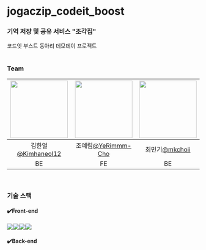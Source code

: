 # jogaczip_codeit_boost
### 기억 저장 및 공유 서비스 "조각집"

코드잇 부스트 동아리 데모데이 프로젝트    
<br/>

### Team
|<img src="https://avatars.githubusercontent.com/u/147029375?v=4" width="150" height="150"/>|<img src="https://avatars.githubusercontent.com/u/144078388?v=4" width="150" height="150"/>|<img src="https://avatars.githubusercontent.com/u/155574607?v=4" width="150" height="150"/>|
|:-:|:-:|:-:|
|김한얼[@Kimhaneol12](https://github.com/Kimhaneol12) |조예림[@YeRimmm-Cho](https://github.com/YeRimmm-Cho)|최민기[@mkchoii](https://github.com/mkchoii)|
|BE |FE |BE |  
<br/>

### 기술 스택
#### ✔️Front-end
<img src="https://img.shields.io/badge/HTML5-E34F26?style=for-the-badge&logo=HTML5&logoColor=white"><img src="https://img.shields.io/badge/CSS3-1572B6?style=for-the-badge&logo=CSS3&logoColor=white"><img src="https://img.shields.io/badge/javascript-F7DF1E?style=for-the-badge&logo=javascript&logoColor=white"><img src="https://img.shields.io/badge/React-61DAFB?style=for-the-badge&logo=React&logoColor=black">
#### ✔️Back-end
